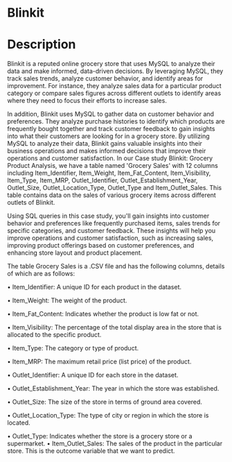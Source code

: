 # Blinkit

# Description

Blinkit is a reputed online grocery store that uses MySQL to analyze their data and make informed, data-driven decisions. By leveraging MySQL, they track sales trends, analyze customer behavior, and identify areas for improvement. For instance, they analyze sales data for a particular product category or compare sales figures across different outlets to identify areas where they need to focus their efforts to increase sales.

In addition, Blinkit uses MySQL to gather data on customer behavior and preferences. They analyze purchase histories to identify which products are frequently bought together and track customer feedback to gain insights into what their customers are looking for in a grocery store. By utilizing MySQL to analyze their data, Blinkit gains valuable insights into their business operations and makes informed decisions that improve their operations and customer satisfaction.
In our Case study Blinkit: Grocery Product Analysis, we have a table named 'Grocery Sales' with 12 columns including Item_Identifier, Item_Weight, Item_Fat_Content, Item_Visibility, Item_Type, Item_MRP, Outlet_Identifier, Outlet_Establishment_Year, Outlet_Size, Outlet_Location_Type, Outlet_Type and Item_Outlet_Sales. This table contains data on the sales of various grocery items across different outlets of Blinkit.

Using SQL queries in this case study, you'll gain insights into customer behavior and preferences like frequently purchased items, sales trends for specific categories, and customer feedback. These insights will help you improve operations and customer satisfaction, such as increasing sales, improving product offerings based on customer preferences, and enhancing store layout and product placement.

The table Grocery Sales is a .CSV file and has the following columns, details of which are as follows:

• Item_Identifier: A unique ID for each product in the dataset.

• Item_Weight: The weight of the product.

• Item_Fat_Content: Indicates whether the product is low fat or not.

• Item_Visibility: The percentage of the total display area in the store that is allocated to the specific product.

• Item_Type: The category or type of product.

• Item_MRP: The maximum retail price (list price) of the product.

• Outlet_Identifier: A unique ID for each store in the dataset.

• Outlet_Establishment_Year: The year in which the store was established.

• Outlet_Size: The size of the store in terms of ground area covered.

• Outlet_Location_Type: The type of city or region in which the store is located.

• Outlet_Type: Indicates whether the store is a grocery store or a supermarket.
• Item_Outlet_Sales: The sales of the product in the particular store. This is the outcome variable that we want to predict.

